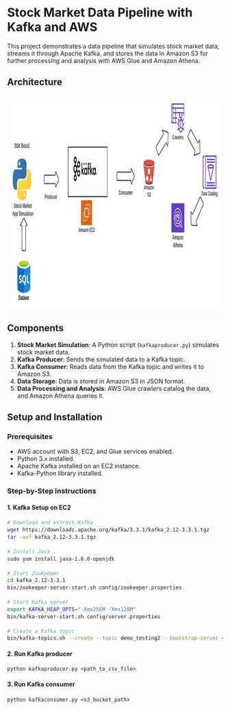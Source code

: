 # Stock Market Data Pipeline with Kafka and AWS

This project demonstrates a data pipeline that simulates stock market data, streams it through Apache Kafka, and stores the data in Amazon S3 for further processing and analysis with AWS Glue and Amazon Athena.

## Architecture

<img src="Project Architecture.jpeg" width=850 height=500>

## Components

1. **Stock Market Simulation**: A Python script (`kafkaproducer.py`) simulates stock market data.
2. **Kafka Producer**: Sends the simulated data to a Kafka topic.
3. **Kafka Consumer**: Reads data from the Kafka topic and writes it to Amazon S3.
4. **Data Storage**: Data is stored in Amazon S3 in JSON format.
5. **Data Processing and Analysis**: AWS Glue crawlers catalog the data, and Amazon Athena queries it.

## Setup and Installation

### Prerequisites

- AWS account with S3, EC2, and Glue services enabled.
- Python 3.x installed.
- Apache Kafka installed on an EC2 instance.
- Kafka-Python library installed.

### Step-by-Step Instructions

#### 1. Kafka Setup on EC2

```sh
# Download and extract Kafka
wget https://downloads.apache.org/kafka/3.3.1/kafka_2.12-3.3.1.tgz
tar -xvf kafka_2.12-3.3.1.tgz

# Install Java
sudo yum install java-1.8.0-openjdk

# Start ZooKeeper
cd kafka_2.12-3.3.1
bin/zookeeper-server-start.sh config/zookeeper.properties

# Start Kafka server
export KAFKA_HEAP_OPTS="-Xmx256M -Xms128M"
bin/kafka-server-start.sh config/server.properties

# Create a Kafka topic
bin/kafka-topics.sh --create --topic demo_testing2 --bootstrap-server <EC2 Public IP>:9092 --replication-factor 1 --partitions 1
```

#### 2. Run Kafka producer
```
python kafkaproducer.py <path_to_csv_file>
```

#### 3. Run Kafka consumer
```
python kafkaconsumer.py <s3_bucket_path>
```



